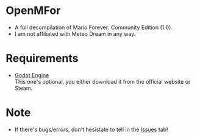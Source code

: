 # OpenMFor
- A full decompilation of Mario Forever: Community Edition (1.0).
- I am not affiliated with Meteo Dream in any way.

# Requirements
- [Godot Engine](https://godotengine.org/) <br/>
This one's optional, you either download it from the official website or Steam.

# Note
- If there's bugs/errors, don't hesistate to tell in the [Issues](https://github.com/stuttermess/OpenMFor/issues) tab!
